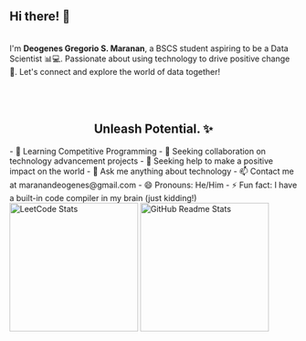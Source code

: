 <h2><br>Hi there! 👋</h2>
<p><br>I'm <strong>Deogenes Gregorio S. Maranan</strong>, a BSCS student aspiring to be a Data Scientist 📊💻. Passionate about using technology to drive positive change 🚀. Let's connect and explore the world of data together!</p>
<h2 align="center"><br><br>Unleash Potential. ✨</h2>
- 🌱 Learning Competitive Programming
- 👯 Seeking collaboration on technology advancement projects
- 🤔 Seeking help to make a positive impact on the world
- 💬 Ask me anything about technology
- 📫 Contact me at maranandeogenes@gmail.com
- 😄 Pronouns: He/Him
- ⚡ Fun fact: I have a built-in code compiler in my brain (just kidding!)
<!-- LeetCode Stats -->
<div>
    <img src="https://leetcard.jacoblin.cool/Juhenes?theme=dark&font=Scada&ext=heatmap" alt="LeetCode Stats" height="225px">
    <img src="https://github-readme-stats.vercel.app/api?username=DeogenesMaranan&show_icons=true&theme=onedark" alt="GitHub Readme Stats" height="225px">
</div>
